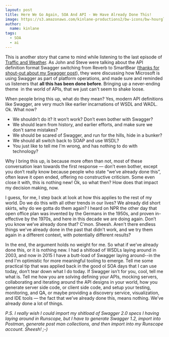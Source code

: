 ```yaml
---
layout: post
title: Here We Go Again, SOA And API - We Have Already Done This!
image: https://s3.amazonaws.com/kinlane-productions2/bw-icons/bw-hourglass.png
author:
  name: kinlane
tags:
  - SOA
  - ai
---
```

This is another story that came to mind while listening to the last episode of [Traffic and Weather](http://trafficandweather.io/). As John and Steve were talking about the API definition format Swagger switching from Reverb to SmartBear ([thanks for shout-out about my Swagger post](http://apievangelist.com/2015/03/30/quantifying-the-community-around-the-swagger-api-specification/)), they were discussing how Microsoft is using Swagger as part of platform operations, and made sure and reminded us listeners that **all this has been done before**. Bringing up a never-ending theme  in the world of APIs, that we just can't seem to shake loose.

When people bring this up, what do they mean? Yes, modern API definitions like Swagger, are very much like earlier incarnations of WSDL and WADL. Ok. What now?

*   We shouldn’t do it? It won’t work? Don’t even bother with Swagger?
*   We should learn from history, and earlier efforts, and make sure we don't same mistakes?
*   We should be scared of Swagger, and run for the hills, hide in a bunker?
*   We should all switch back to SOAP and use WSDL?
*   You just like to tell me I'm wrong, and has nothing to do with technology?

Why I bring this up, is because more often than not, most of these conversation lean towards the first response — don’t even bother, except you don’t really know because people who state “we’ve already done this”, often leave it open ended, offering no constructive criticism. Some even close it with, this is nothing new! Ok, so what then? How does that impact my decision making, now.

I guess, for me, I step back at look at how this applies to the rest of my world. Do we do this with all other trends in our lives? We already did short skirts, why do we gotta do them again? I heard on NPR the other day that open office plan was invented by the Germans in the 1950s, and proven in-effective by the 1970s, and here in this decade we are doing again. Don’t you know we’ve already done that? C’mon. Sheesh. Aren't there endless things we've already done in the past that didn't work, and we try them again in a different context, with potentially different results? 

In the end, the argument holds no weight for me. So what if we’ve already done this, or it is nothing new. I had a shitload of WSDLs laying around in 2003, and now in 2015 I have a butt-load of Swagger laying around--in the end I'm optimistic for more meaningful tooling to emerge. Tell me some practical tip that was applied back in the good ol SOA days that I can use today, don’t tear down what I do today. If Swagger isn’t for you, cool, tell me what is. Tell me how you are solving defining your APIs, mocking servers, collaborating and iterating around the API designs in your world, how you generate server side code, or client side code, and setup your testing, monitoring, and QA, or maybe providing a discovery service, visualization, and IDE tools — the fact that we’ve already done this, means nothing. We’ve already done a lot of things.

_P.S. I really wish I could import my shitload of Swagger 2.0 specs I having laying around in Runscope, but I have to generate Swagger 1.2, import into Postman, generate post man collections, and then import into my Runscope account. Sheesh! ;-)_